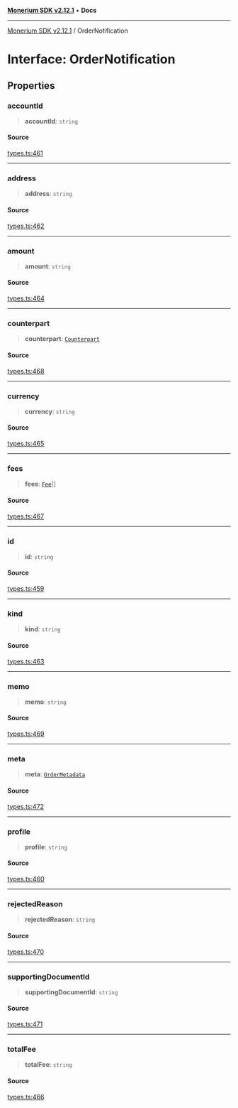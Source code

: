 [**Monerium SDK v2.12.1**](../README.md) • **Docs**

---

[Monerium SDK v2.12.1](../README.md) / OrderNotification

# Interface: OrderNotification

## Properties

### accountId

> **accountId**: `string`

#### Source

[types.ts:461](https://github.com/monerium/js-monorepo/blob/510d89096a606a615f5ce0c00a69ec9c89563e68/packages/sdk/src/types.ts#L461)

---

### address

> **address**: `string`

#### Source

[types.ts:462](https://github.com/monerium/js-monorepo/blob/510d89096a606a615f5ce0c00a69ec9c89563e68/packages/sdk/src/types.ts#L462)

---

### amount

> **amount**: `string`

#### Source

[types.ts:464](https://github.com/monerium/js-monorepo/blob/510d89096a606a615f5ce0c00a69ec9c89563e68/packages/sdk/src/types.ts#L464)

---

### counterpart

> **counterpart**: [`Counterpart`](Counterpart.md)

#### Source

[types.ts:468](https://github.com/monerium/js-monorepo/blob/510d89096a606a615f5ce0c00a69ec9c89563e68/packages/sdk/src/types.ts#L468)

---

### currency

> **currency**: `string`

#### Source

[types.ts:465](https://github.com/monerium/js-monorepo/blob/510d89096a606a615f5ce0c00a69ec9c89563e68/packages/sdk/src/types.ts#L465)

---

### fees

> **fees**: [`Fee`](Fee.md)[]

#### Source

[types.ts:467](https://github.com/monerium/js-monorepo/blob/510d89096a606a615f5ce0c00a69ec9c89563e68/packages/sdk/src/types.ts#L467)

---

### id

> **id**: `string`

#### Source

[types.ts:459](https://github.com/monerium/js-monorepo/blob/510d89096a606a615f5ce0c00a69ec9c89563e68/packages/sdk/src/types.ts#L459)

---

### kind

> **kind**: `string`

#### Source

[types.ts:463](https://github.com/monerium/js-monorepo/blob/510d89096a606a615f5ce0c00a69ec9c89563e68/packages/sdk/src/types.ts#L463)

---

### memo

> **memo**: `string`

#### Source

[types.ts:469](https://github.com/monerium/js-monorepo/blob/510d89096a606a615f5ce0c00a69ec9c89563e68/packages/sdk/src/types.ts#L469)

---

### meta

> **meta**: [`OrderMetadata`](OrderMetadata.md)

#### Source

[types.ts:472](https://github.com/monerium/js-monorepo/blob/510d89096a606a615f5ce0c00a69ec9c89563e68/packages/sdk/src/types.ts#L472)

---

### profile

> **profile**: `string`

#### Source

[types.ts:460](https://github.com/monerium/js-monorepo/blob/510d89096a606a615f5ce0c00a69ec9c89563e68/packages/sdk/src/types.ts#L460)

---

### rejectedReason

> **rejectedReason**: `string`

#### Source

[types.ts:470](https://github.com/monerium/js-monorepo/blob/510d89096a606a615f5ce0c00a69ec9c89563e68/packages/sdk/src/types.ts#L470)

---

### supportingDocumentId

> **supportingDocumentId**: `string`

#### Source

[types.ts:471](https://github.com/monerium/js-monorepo/blob/510d89096a606a615f5ce0c00a69ec9c89563e68/packages/sdk/src/types.ts#L471)

---

### totalFee

> **totalFee**: `string`

#### Source

[types.ts:466](https://github.com/monerium/js-monorepo/blob/510d89096a606a615f5ce0c00a69ec9c89563e68/packages/sdk/src/types.ts#L466)
